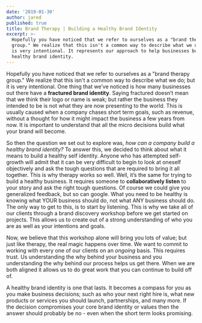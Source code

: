 ```yaml
---
date: '2019-01-30'
author: jared
published: true
title: Brand Therapy | Building a Healthy Brand Identity
excerpt: >-
  Hopefully you have noticed that we refer to ourselves as a "brand therapy
  group." We realize that this isn't a common way to describe what we do; but it
  is very intentional. It represents our approach to help businesses build a
  healthy brand identity.
---
```

Hopefully you have noticed that we refer to ourselves as a "brand therapy group." We realize that this isn't a common way to describe what we do; but it is very intentional. One thing that we’ve noticed is how many businesses out there have a **fractured brand identity**. Saying fractured doesn’t mean that we think their logo or name is weak; but rather the business they intended to be is not what they are now presenting to the world.  This is usually caused when a company chases short term goals, such as revenue, without a thought for how it might impact the business a few years from now.  It is important to understand that all the micro decisions build what your brand will become.

So then the question we set out to explore was, _how can a company build a healthy brand identity?_
To answer this, we decided to think about what it means to build a healthy self identity. Anyone who has attempted self-growth will admit that it can be very difficult to begin to look at oneself objectively and ask the tough questions that are required to bring it all together. This is why therapy works so well. Well, it’s the same for trying to build a healthy business. It requires someone to **collaboratively listen** to your story and ask the right tough questions. Of course we could give you generalized feedback, but so can google. What you need to be healthy is knowing what YOUR business should do, not what ANY business should do. The only way to get to this, is to start by listening. This is why we take all of our clients through a brand discovery workshop before we get started on projects. This allows us to create out of a strong understanding of who you are as well as your intentions and goals.

Now, we believe that this workshop alone will bring you lots of value; but just like therapy, the real magic happens over time. We want to commit to working with every one of our clients on an _ongoing_ basis. This requires trust. Us understanding the why behind your business and you understanding the why behind our process helps us get there. When we are both aligned it allows us to do great work that you can continue to build off of. 

A healthy brand identity is one that lasts. It becomes a compass for you as you make business decisions; such as who your next right hire is, what new products or services you should launch, partnerships, and many more. If the decision compromises your core brand identity or values then the answer should probably be no - even when the short term looks promising.
